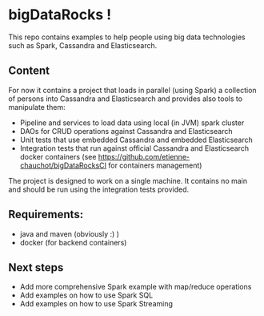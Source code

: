 # bigDataRocks !
This repo contains examples to help people using big data technologies such as Spark, Cassandra and Elasticsearch.

## Content
For now it contains a project that loads in parallel (using Spark) a collection of persons into Cassandra and Elasticsearch
and provides also tools to manipulate them:
 - Pipeline and services to load data using local (in JVM) spark cluster
 - DAOs for CRUD operations against Cassandra and Elasticsearch
 - Unit tests that use embedded Cassandra and embedded Elasticsearch
 - Integration tests that run against official Cassandra and Elasticsearch docker containers (see https://github.com/etienne-chauchot/bigDataRocksCI for containers management)

The project is designed to work on a single machine. It contains no main and should be run using the integration tests provided.

## Requirements:
 - java and maven (obviously :) )
 - docker (for backend containers)

## Next steps
 - Add more comprehensive Spark example with map/reduce operations
 - Add examples on how to use Spark SQL
 - Add examples on how to use Spark Streaming





